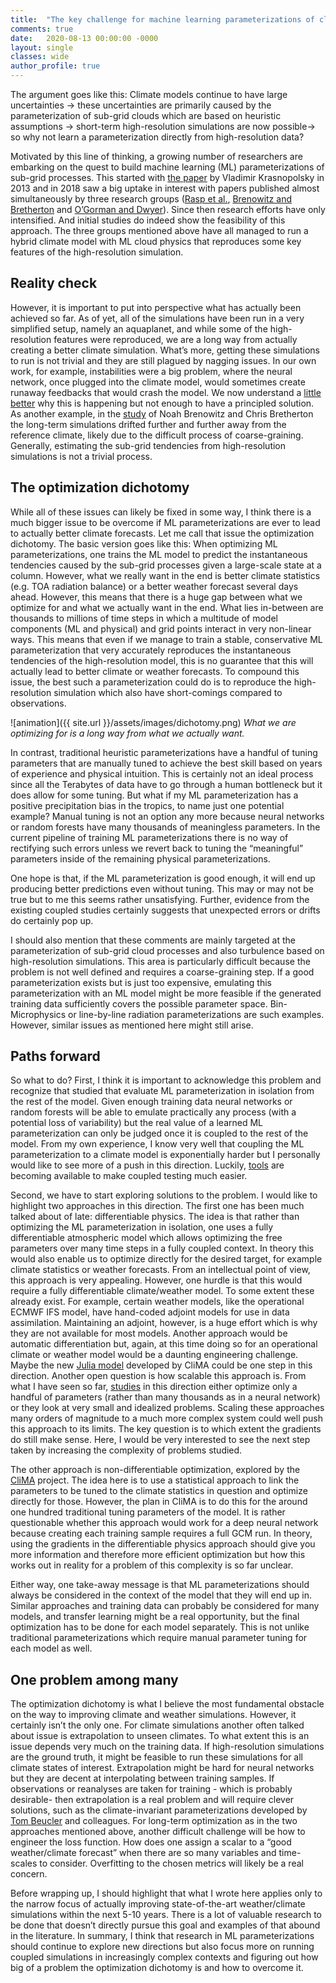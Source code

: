 ```yaml
---
title:  "The key challenge for machine learning parameterizations of clouds"
comments: true
date:   2020-08-13 00:00:00 -0000
layout: single
classes: wide
author_profile: true
---
```


The argument goes like this: Climate models continue to have large uncertainties → these uncertainties are primarily caused by the parameterization of sub-grid clouds which are based on heuristic assumptions → short-term high-resolution simulations are now possible→ so why not learn a parameterization directly from high-resolution data? 

Motivated by this line of thinking, a growing number of researchers are embarking on the quest to build machine learning (ML) parameterizations of sub-grid processes. This started with [the paper](https://www.hindawi.com/archive/2013/485913/) by Vladimir Krasnopolsky in 2013 and in 2018 saw a big uptake in interest with papers published almost simultaneously by three research groups ([Rasp et al.](https://www.pnas.org/content/115/39/9684), [Brenowitz and Bretherton](http://doi.wiley.com/10.1029/2018GL078510) and [O’Gorman and Dwyer](http://doi.wiley.com/10.1029/2018MS001351)). Since then research efforts have only intensified. And initial studies do indeed show the feasibility of this approach. The three groups mentioned above have all managed to run a hybrid climate model with ML cloud physics that reproduces some key features of the high-resolution simulation.

## Reality check

However, it is important to put into perspective what has actually been achieved so far. As of yet, all of the simulations have been run in a very simplified setup, namely an aquaplanet, and while some of the high-resolution features were reproduced, we are a long way from actually creating a better climate simulation. What’s more, getting these simulations to run is not trivial and they are still plagued by nagging issues. In our own work, for example, instabilities were a big problem, where the neural network, once plugged into the climate model, would sometimes create runaway feedbacks that would crash the model. We now understand a [little better](https://arxiv.org/abs/2003.06549) why this is happening but not enough to have a principled solution. As another example, in the [study](https://onlinelibrary.wiley.com/doi/abs/10.1029/2019MS001711) of Noah Brenowitz and Chris Bretherton the long-term simulations drifted further and further away from the reference climate, likely due to the difficult process of coarse-graining. Generally, estimating the sub-grid tendencies from high-resolution simulations is not a trivial process.

## The optimization dichotomy
While all of these issues can likely be fixed in some way, I think there is a much bigger issue to be overcome if ML parameterizations are ever to lead to actually better climate forecasts. Let me call that issue the optimization dichotomy. The basic version goes like this: When optimizing ML parameterizations, one trains the ML model to predict the instantaneous tendencies caused by the sub-grid processes given a large-scale state at a column. However, what we really want in the end is better climate statistics (e.g. TOA radiation balance) or a better weather forecast several days ahead. However, this means that there is a huge gap between what we optimize for and what we actually want in the end. What lies in-between are thousands to millions of time steps in which a multitude of model components (ML and physical) and grid points interact in very non-linear ways. This means that even if we manage to train a stable, conservative ML parameterization that very accurately reproduces the instantaneous tendencies of the high-resolution model, this is no guarantee that this will actually lead to better climate or weather forecasts. To compound this issue, the best such a parameterization could do is to reproduce the high-resolution simulation which also have short-comings compared to observations. 

![animation]({{ site.url }}/assets/images/dichotomy.png) 
*What we are optimizing for is a long way from what we actually want.*

In contrast, traditional heuristic parameterizations have a handful of tuning parameters that are manually tuned to achieve the best skill based on years of experience and physical intuition. This is certainly not an ideal process since all the Terabytes of data have to go through a human bottleneck but it does allow for some tuning. But what if my ML parameterization has a positive precipitation bias in the tropics, to name just one potential example? Manual tuning is not an option any more because neural networks or random forests have many thousands of meaningless parameters. In the current pipeline of training ML parameterizations there is no way of rectifying such errors unless we revert back to tuning the “meaningful” parameters inside of the remaining physical parameterizations. 

One hope is that, if the ML parameterization is good enough, it will end up producing better predictions even without tuning. This may or may not be true but to me this seems rather unsatisfying. Further, evidence from the existing coupled studies certainly suggests that unexpected errors or drifts do certainly pop up.

I should also mention that these comments are mainly targeted at the parameterization of sub-grid cloud processes and also turbulence based on high-resolution simulations. This area is particularly difficult because the problem is not well defined and requires a coarse-graining step. If a good parameterization exists but is just too expensive, emulating this parameterization with an ML model might be more feasible if the generated training data sufficiently covers the possible parameter space. Bin-Microphysics or line-by-line radiation parameterizations are such examples. However, similar issues as mentioned here might still arise. 

## Paths forward
So what to do? First, I think it is important to acknowledge this problem and recognize that studied that evaluate ML parameterization in isolation from the rest of the model. Given enough training data neural networks or random forests will be able to emulate practically any process (with a potential loss of variability) but the real value of a learned ML parameterization can only be judged once it is coupled to the rest of the model. From my own experience, I know very well that coupling the ML parameterization to a climate model is exponentially harder but I personally would like to see more of a push in this direction. Luckily, [tools](http://arxiv.org/abs/2004.10652) are becoming available to make coupled testing much easier. 

Second, we have to start exploring solutions to the problem. I would like to highlight two approaches in this direction. The first one has been much talked about of late: differentiable physics. The idea is that rather than optimizing the ML parameterization in isolation, one uses a fully differentiable atmospheric model which allows optimizing the free parameters over many time steps in a fully coupled context. In theory this would also enable us to optimize directly for the desired target, for example climate statistics or weather forecasts. From an intellectual point of view, this approach is very appealing. However, one hurdle is that this would require a fully differentiable climate/weather model. To some extent these already exist. For example, certain weather models, like the operational ECMWF IFS model, have hand-coded adjoint models for use in data assimilation. Maintaining an adjoint, however, is a huge effort which is why they are not available for most models. Another approach would be automatic differentiation but, again, at this time doing so for an operational climate or weather model would be a daunting engineering challenge. Maybe the new [Julia model](https://github.com/CliMA/ClimateMachine.jl) developed by CliMA could be one step in this direction. Another open question is how scalable this approach is. From what I have seen so far, [studies](http://doi.wiley.com/10.1002/2017MS001194) in this direction either optimize only a handful of parameters (rather than many thousands as in a neural network) or they look at very small and idealized problems. Scaling these approaches many orders of magnitude to a much more complex system could well push this approach to its limits. The key question is to which extent the gradients do still make sense. Here, I would be very interested to see the next step taken by increasing the complexity of problems studied. 

The other approach is non-differentiable optimization, explored by the [CliMA](https://clima.caltech.edu/) project. The idea here is to use a statistical approach to link the parameters to be tuned to the climate statistics in question and optimize directly for those. However, the plan in CliMA is to do this for the around one hundred traditional tuning parameters of the model. It is rather questionable whether this approach would work for a deep neural network because creating each training sample requires a full GCM run. In theory, using the gradients in the differentiable physics approach should give you more information and therefore more efficient optimization but how this works out in reality for a problem of this complexity is so far unclear. 

Either way, one take-away message is that ML parameterizations should always be considered in the context of the model that they will end up in. Similar approaches and training data can probably be considered for many models, and transfer learning might be a real opportunity, but the final optimization has to be done for each model separately. This is not unlike traditional parameterizations which require manual parameter tuning for each model as well.

## One problem among many
The optimization dichotomy is what I believe the most fundamental obstacle on the way to improving climate and weather simulations. However, it certainly isn’t the only one. For climate simulations another often talked about issue is extrapolation to unseen climates. To what extent this is an issue depends very much on the training data. If high-resolution simulations are the ground truth, it might be feasible to run these simulations for all climate states of interest. Extrapolation might be hard for neural networks but they are decent at interpolating between training samples. If observations or reanalyses are taken for training - which is probably desirable- then extrapolation is a real problem and will require clever solutions, such as the climate-invariant parameterizations developed by [Tom Beucler](http://tbeucler.scripts.mit.edu/tbeucler/research/) and colleagues. For long-term optimization as in the two approaches mentioned above, another difficult challenge will be how to engineer the loss function. How does one assign a scalar to a “good weather/climate forecast” when there are so many variables and time-scales to consider. Overfitting to the chosen metrics will likely be a real concern. 

Before wrapping up, I should highlight that what I wrote here applies only to the narrow focus of actually improving state-of-the-art weather/climate simulations within the next 5-10 years. There is a lot of valuable research to be done that doesn’t directly pursue this goal and examples of that abound in the literature.  In summary, I think that research in ML parameterizations should continue to explore new directions but also focus more on running coupled simulations in increasingly complex contexts and figuring out how big of a problem the optimization dichotomy is and how to overcome it. 
